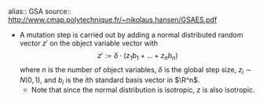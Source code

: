 alias:: GSA
source:: http://www.cmap.polytechnique.fr/~nikolaus.hansen/GSAES.pdf

- A mutation step is carried out by adding a normal distributed random vector $z'$ on the object variable vector with
  $$
  z' := \delta \cdot (z_1 b_1 + \dots + z_n b_n)
  $$
  where $n$ is the number of object variables, $\delta$ is the global step size, $z_i \sim N(0,1)$, and $b_i$ is the $i$th standard basis vector in $\R^n$.
	- Note that since the normal distribution is isotropic, $z$ is also isotropic.